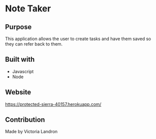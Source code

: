 # Note Taker

## Purpose
This application allows the user to create tasks and have them saved so they can refer back to them.

## Built with
* Javascript
* Node

## Website
https://protected-sierra-40157.herokuapp.com/

## Contribution
Made by Victoria Landron
